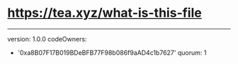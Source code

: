 
# https://tea.xyz/what-is-this-file
---
version: 1.0.0
codeOwners:
  - '0xa8B07F17B019BDeBFB77F98b086f9aAD4c1b7627'
quorum: 1
